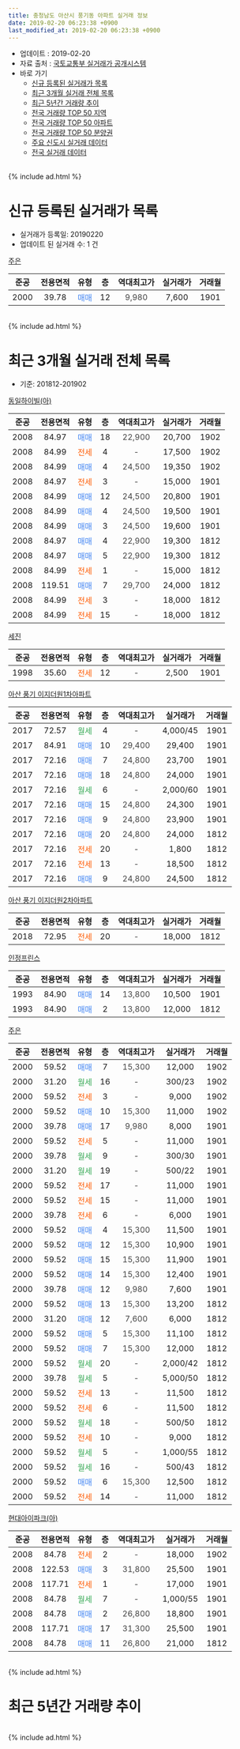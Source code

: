 ```yaml
---
title: 충청남도 아산시 풍기동 아파트 실거래 정보
date: 2019-02-20 06:23:38 +0900
last_modified_at: 2019-02-20 06:23:38 +0900
---
```


* 업데이트 : 2019-02-20
* 자료 출처 : [국토교통부 실거래가 공개시스템](http://rt.molit.go.kr)
* 바로 가기
    * [신규 등록된 실거래가 목록](#신규-등록된-실거래가-목록)
    * [최근 3개월 실거래 전체 목록](#최근-3개월-실거래-전체-목록)
    * [최근 5년간 거래량 추이](#최근-5년간-거래량-추이)
    * [전국 거래량 TOP 50 지역](https://inasie.github.io/apt-trade-info/최근-3개월-전국에서-가장-거래가-많이-발생한-지역)
    * [전국 거래량 TOP 50 아파트](https://inasie.github.io/apt-trade-info/최근-3개월-전국에서-가장-거래가-많이-발생한-아파트)
    * [전국 거래량 TOP 50 분양권](https://inasie.github.io/apt-trade-info/최근-3개월-전국에서-가장-거래가-많이-발생한-분양권)
    * [주요 신도시 실거래 데이터](https://inasie.github.io/apt-trade-info/주요-신도시)
    * [전국 실거래 데이터](https://inasie.github.io/apt-trade-info/전국)
<br>
{% include ad.html %}
<br>

# 신규 등록된 실거래가 목록
* 실거래가 등록일: 20190220
* 업데이트 된 실거래 수: 1 건


[주은](https://search.naver.com/search.naver?query=%EC%B6%A9%EC%B2%AD%EB%82%A8%EB%8F%84+%EC%95%84%EC%82%B0%EC%8B%9C+%ED%92%8D%EA%B8%B0%EB%8F%99+%EC%A3%BC%EC%9D%80)

|준공|전용면적|유형|층|역대최고가|실거래가|거래월|
|:---:|:---:|:---:|:---:|:---:|:---:|:---:|
|2000|39.78|<span style="color:#4285f3">매매</span>|12|<span style="color:#444444">9,980</span>|7,600|1901|


<br>
{% include ad.html %}
<br>

# 최근 3개월 실거래 전체 목록
* 기준: 201812-201902


[동일하이빌(아)](https://search.naver.com/search.naver?query=%EC%B6%A9%EC%B2%AD%EB%82%A8%EB%8F%84+%EC%95%84%EC%82%B0%EC%8B%9C+%ED%92%8D%EA%B8%B0%EB%8F%99+%EB%8F%99%EC%9D%BC%ED%95%98%EC%9D%B4%EB%B9%8C%28%EC%95%84%29)

|준공|전용면적|유형|층|역대최고가|실거래가|거래월|
|:---:|:---:|:---:|:---:|:---:|:---:|:---:|
|2008|84.97|<span style="color:#4285f3">매매</span>|18|<span style="color:#444444">22,900</span>|20,700|1902|
|2008|84.99|<span style="color:#ff5a00">전세</span>|4|<span style="color:#444444">-</span>|17,500|1902|
|2008|84.99|<span style="color:#4285f3">매매</span>|4|<span style="color:#444444">24,500</span>|19,350|1902|
|2008|84.97|<span style="color:#ff5a00">전세</span>|3|<span style="color:#444444">-</span>|15,000|1901|
|2008|84.99|<span style="color:#4285f3">매매</span>|12|<span style="color:#444444">24,500</span>|20,800|1901|
|2008|84.99|<span style="color:#4285f3">매매</span>|4|<span style="color:#444444">24,500</span>|19,500|1901|
|2008|84.99|<span style="color:#4285f3">매매</span>|3|<span style="color:#444444">24,500</span>|19,600|1901|
|2008|84.97|<span style="color:#4285f3">매매</span>|4|<span style="color:#444444">22,900</span>|19,300|1812|
|2008|84.97|<span style="color:#4285f3">매매</span>|5|<span style="color:#444444">22,900</span>|19,300|1812|
|2008|84.99|<span style="color:#ff5a00">전세</span>|1|<span style="color:#444444">-</span>|15,000|1812|
|2008|119.51|<span style="color:#4285f3">매매</span>|7|<span style="color:#444444">29,700</span>|24,000|1812|
|2008|84.99|<span style="color:#ff5a00">전세</span>|3|<span style="color:#444444">-</span>|18,000|1812|
|2008|84.99|<span style="color:#ff5a00">전세</span>|15|<span style="color:#444444">-</span>|18,000|1812|

[세진](https://search.naver.com/search.naver?query=%EC%B6%A9%EC%B2%AD%EB%82%A8%EB%8F%84+%EC%95%84%EC%82%B0%EC%8B%9C+%ED%92%8D%EA%B8%B0%EB%8F%99+%EC%84%B8%EC%A7%84)

|준공|전용면적|유형|층|역대최고가|실거래가|거래월|
|:---:|:---:|:---:|:---:|:---:|:---:|:---:|
|1998|35.60|<span style="color:#ff5a00">전세</span>|12|<span style="color:#444444">-</span>|2,500|1901|

[아산 풍기 이지더원1차아파트](https://search.naver.com/search.naver?query=%EC%B6%A9%EC%B2%AD%EB%82%A8%EB%8F%84+%EC%95%84%EC%82%B0%EC%8B%9C+%ED%92%8D%EA%B8%B0%EB%8F%99+%EC%95%84%EC%82%B0+%ED%92%8D%EA%B8%B0+%EC%9D%B4%EC%A7%80%EB%8D%94%EC%9B%901%EC%B0%A8%EC%95%84%ED%8C%8C%ED%8A%B8)

|준공|전용면적|유형|층|역대최고가|실거래가|거래월|
|:---:|:---:|:---:|:---:|:---:|:---:|:---:|
|2017|72.57|<span style="color:#34a853">월세</span>|4|<span style="color:#444444">-</span>|4,000/45|1901|
|2017|84.91|<span style="color:#4285f3">매매</span>|10|<span style="color:#444444">29,400</span>|29,400|1901|
|2017|72.16|<span style="color:#4285f3">매매</span>|7|<span style="color:#444444">24,800</span>|23,700|1901|
|2017|72.16|<span style="color:#4285f3">매매</span>|18|<span style="color:#444444">24,800</span>|24,000|1901|
|2017|72.16|<span style="color:#34a853">월세</span>|6|<span style="color:#444444">-</span>|2,000/60|1901|
|2017|72.16|<span style="color:#4285f3">매매</span>|15|<span style="color:#444444">24,800</span>|24,300|1901|
|2017|72.16|<span style="color:#4285f3">매매</span>|9|<span style="color:#444444">24,800</span>|23,900|1901|
|2017|72.16|<span style="color:#4285f3">매매</span>|20|<span style="color:#444444">24,800</span>|24,000|1812|
|2017|72.16|<span style="color:#ff5a00">전세</span>|20|<span style="color:#444444">-</span>|1,800|1812|
|2017|72.16|<span style="color:#ff5a00">전세</span>|13|<span style="color:#444444">-</span>|18,500|1812|
|2017|72.16|<span style="color:#4285f3">매매</span>|9|<span style="color:#444444">24,800</span>|24,500|1812|

[아산 풍기 이지더원2차아파트](https://search.naver.com/search.naver?query=%EC%B6%A9%EC%B2%AD%EB%82%A8%EB%8F%84+%EC%95%84%EC%82%B0%EC%8B%9C+%ED%92%8D%EA%B8%B0%EB%8F%99+%EC%95%84%EC%82%B0+%ED%92%8D%EA%B8%B0+%EC%9D%B4%EC%A7%80%EB%8D%94%EC%9B%902%EC%B0%A8%EC%95%84%ED%8C%8C%ED%8A%B8)

|준공|전용면적|유형|층|역대최고가|실거래가|거래월|
|:---:|:---:|:---:|:---:|:---:|:---:|:---:|
|2018|72.95|<span style="color:#ff5a00">전세</span>|20|<span style="color:#444444">-</span>|18,000|1812|

[인정프린스](https://search.naver.com/search.naver?query=%EC%B6%A9%EC%B2%AD%EB%82%A8%EB%8F%84+%EC%95%84%EC%82%B0%EC%8B%9C+%ED%92%8D%EA%B8%B0%EB%8F%99+%EC%9D%B8%EC%A0%95%ED%94%84%EB%A6%B0%EC%8A%A4)

|준공|전용면적|유형|층|역대최고가|실거래가|거래월|
|:---:|:---:|:---:|:---:|:---:|:---:|:---:|
|1993|84.90|<span style="color:#4285f3">매매</span>|14|<span style="color:#444444">13,800</span>|10,500|1901|
|1993|84.90|<span style="color:#4285f3">매매</span>|2|<span style="color:#444444">13,800</span>|12,000|1812|

[주은](https://search.naver.com/search.naver?query=%EC%B6%A9%EC%B2%AD%EB%82%A8%EB%8F%84+%EC%95%84%EC%82%B0%EC%8B%9C+%ED%92%8D%EA%B8%B0%EB%8F%99+%EC%A3%BC%EC%9D%80)

|준공|전용면적|유형|층|역대최고가|실거래가|거래월|
|:---:|:---:|:---:|:---:|:---:|:---:|:---:|
|2000|59.52|<span style="color:#4285f3">매매</span>|7|<span style="color:#444444">15,300</span>|12,000|1902|
|2000|31.20|<span style="color:#34a853">월세</span>|16|<span style="color:#444444">-</span>|300/23|1902|
|2000|59.52|<span style="color:#ff5a00">전세</span>|3|<span style="color:#444444">-</span>|9,000|1902|
|2000|59.52|<span style="color:#4285f3">매매</span>|10|<span style="color:#444444">15,300</span>|11,000|1902|
|2000|39.78|<span style="color:#4285f3">매매</span>|17|<span style="color:#444444">9,980</span>|8,000|1901|
|2000|59.52|<span style="color:#ff5a00">전세</span>|5|<span style="color:#444444">-</span>|11,000|1901|
|2000|39.78|<span style="color:#34a853">월세</span>|9|<span style="color:#444444">-</span>|300/30|1901|
|2000|31.20|<span style="color:#34a853">월세</span>|19|<span style="color:#444444">-</span>|500/22|1901|
|2000|59.52|<span style="color:#ff5a00">전세</span>|17|<span style="color:#444444">-</span>|11,000|1901|
|2000|59.52|<span style="color:#ff5a00">전세</span>|15|<span style="color:#444444">-</span>|11,000|1901|
|2000|39.78|<span style="color:#ff5a00">전세</span>|6|<span style="color:#444444">-</span>|6,000|1901|
|2000|59.52|<span style="color:#4285f3">매매</span>|4|<span style="color:#444444">15,300</span>|11,500|1901|
|2000|59.52|<span style="color:#4285f3">매매</span>|12|<span style="color:#444444">15,300</span>|10,900|1901|
|2000|59.52|<span style="color:#4285f3">매매</span>|15|<span style="color:#444444">15,300</span>|11,900|1901|
|2000|59.52|<span style="color:#4285f3">매매</span>|14|<span style="color:#444444">15,300</span>|12,400|1901|
|2000|39.78|<span style="color:#4285f3">매매</span>|12|<span style="color:#444444">9,980</span>|7,600|1901|
|2000|59.52|<span style="color:#4285f3">매매</span>|13|<span style="color:#444444">15,300</span>|13,200|1812|
|2000|31.20|<span style="color:#4285f3">매매</span>|12|<span style="color:#444444">7,600</span>|6,000|1812|
|2000|59.52|<span style="color:#4285f3">매매</span>|5|<span style="color:#444444">15,300</span>|11,100|1812|
|2000|59.52|<span style="color:#4285f3">매매</span>|7|<span style="color:#444444">15,300</span>|12,000|1812|
|2000|59.52|<span style="color:#34a853">월세</span>|20|<span style="color:#444444">-</span>|2,000/42|1812|
|2000|39.78|<span style="color:#34a853">월세</span>|5|<span style="color:#444444">-</span>|5,000/50|1812|
|2000|59.52|<span style="color:#ff5a00">전세</span>|13|<span style="color:#444444">-</span>|11,500|1812|
|2000|59.52|<span style="color:#ff5a00">전세</span>|6|<span style="color:#444444">-</span>|11,500|1812|
|2000|59.52|<span style="color:#34a853">월세</span>|18|<span style="color:#444444">-</span>|500/50|1812|
|2000|59.52|<span style="color:#ff5a00">전세</span>|10|<span style="color:#444444">-</span>|9,000|1812|
|2000|59.52|<span style="color:#34a853">월세</span>|5|<span style="color:#444444">-</span>|1,000/55|1812|
|2000|59.52|<span style="color:#34a853">월세</span>|16|<span style="color:#444444">-</span>|500/43|1812|
|2000|59.52|<span style="color:#4285f3">매매</span>|6|<span style="color:#444444">15,300</span>|12,500|1812|
|2000|59.52|<span style="color:#ff5a00">전세</span>|14|<span style="color:#444444">-</span>|11,000|1812|


<script async src="//pagead2.googlesyndication.com/pagead/js/adsbygoogle.js"></script>
<!-- 기본 -->
<ins class="adsbygoogle"
     style="display:block"
     data-ad-client="ca-pub-2446590836940007"
     data-ad-slot="1659523306"
     data-ad-format="auto"
     data-full-width-responsive="true"></ins>
<script>
(adsbygoogle = window.adsbygoogle || []).push({});
</script>


[현대아이파크(아)](https://search.naver.com/search.naver?query=%EC%B6%A9%EC%B2%AD%EB%82%A8%EB%8F%84+%EC%95%84%EC%82%B0%EC%8B%9C+%ED%92%8D%EA%B8%B0%EB%8F%99+%ED%98%84%EB%8C%80%EC%95%84%EC%9D%B4%ED%8C%8C%ED%81%AC%28%EC%95%84%29)

|준공|전용면적|유형|층|역대최고가|실거래가|거래월|
|:---:|:---:|:---:|:---:|:---:|:---:|:---:|
|2008|84.78|<span style="color:#ff5a00">전세</span>|2|<span style="color:#444444">-</span>|18,000|1902|
|2008|122.53|<span style="color:#4285f3">매매</span>|3|<span style="color:#444444">31,800</span>|25,500|1901|
|2008|117.71|<span style="color:#ff5a00">전세</span>|1|<span style="color:#444444">-</span>|17,000|1901|
|2008|84.78|<span style="color:#34a853">월세</span>|7|<span style="color:#444444">-</span>|1,000/55|1901|
|2008|84.78|<span style="color:#4285f3">매매</span>|2|<span style="color:#444444">26,800</span>|18,800|1901|
|2008|117.71|<span style="color:#4285f3">매매</span>|17|<span style="color:#444444">31,300</span>|25,500|1901|
|2008|84.78|<span style="color:#4285f3">매매</span>|11|<span style="color:#444444">26,800</span>|21,000|1812|


<br>
{% include ad.html %}
<br>

# 최근 5년간 거래량 추이


<div style="width:100%;">
    <canvas id="deal_progress" height="200"></canvas>
</div>

<script>
new Chart(document.getElementById("deal_progress"), {
    type: 'line',
    data: {
        labels: ['201402','201403','201404','201405','201406','201407','201408','201409','201410','201411','201412','201501','201502','201503','201504','201505','201506','201507','201508','201509','201510','201511','201512','201601','201602','201603','201604','201605','201606','201607','201608','201609','201610','201611','201612','201701','201702','201703','201704','201705','201706','201707','201708','201709','201710','201711','201712','201801','201802','201803','201804','201805','201806','201807','201808','201809','201810','201811','201812','201901','201902'],
        datasets: [{
            label: '매매',
            pointRadius: 1,
            data: [35, 31, 34, 22, 32, 33, 29, 31, 36, 34, 28, 40, 16, 31, 38, 21, 26, 25, 16, 18, 31, 17, 16, 13, 17, 16, 12, 8, 19, 16, 29, 14, 16, 14, 12, 13, 16, 10, 13, 12, 9, 20, 17, 25, 15, 17, 18, 33, 22, 38, 15, 27, 25, 15, 18, 14, 23, 15, 12, 18, 4],
            borderColor: "rgba(255, 201, 14, 1)",
            backgroundColor: "rgba(255, 201, 14, 0.5)",
            fill: false,
            lineTension: 0
        },{
            label: '전월세',
            pointRadius: 1,
            data: [30, 21, 14, 22, 18, 17, 22, 35, 17, 19, 21, 17, 17, 19, 22, 19, 19, 16, 19, 7, 18, 11, 15, 20, 23, 28, 17, 11, 14, 18, 14, 12, 17, 16, 11, 16, 20, 19, 9, 19, 23, 35, 36, 29, 36, 46, 27, 48, 35, 32, 18, 24, 19, 19, 21, 21, 22, 27, 15, 12, 4],
            borderColor: "rgba(0, 141, 185, 1)",
            backgroundColor: "rgba(0, 141, 185, 0.5)",
            fill: false,
            lineTension: 0
        }
        ]
    },
    options: {
        responsive: true,
        title: {
            display: false
        },
        tooltips: {
            mode: 'index',
            intersect: false
        },
        hover: {
            mode: 'nearest',
            intersect: true
        },
        scales: {
            xAxes: [{
                display: true,
                scaleLabel: {
                    display: true,
                    labelString: '년/월'
                }
            }],
            yAxes: [{
                display: true,
                ticks: {
                    suggestedMin: 0,
                },
                scaleLabel: {
                    display: true,
                    labelString: '실거래 수'
                }
            }]
        }
    }
});

</script>


<br>
{% include ad.html %}
<br>

